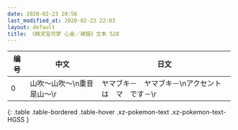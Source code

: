 ```yaml
---
date: 2020-02-23 20:56
last_modified_at: 2020-02-23 22:03
layout: default
title: 《精灵宝可梦 心金／魂银》文本 528
---
```

| 编号 | 中文 | 日文 |
| ---- | ---- | ---- |
| 0 | 山吹～山吹～\n重音是山～\r | ヤマブキ－　ヤマブキ－\nアクセントは　マ　です－\r |
{: .table .table-bordered .table-hover .xz-pokemon-text .xz-pokemon-text-HGSS }